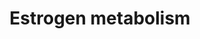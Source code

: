 ---
annotations:
- type: Pathway Ontology
  value: steroid metabolic pathway
authors:
- MaintBot
- Khanspers
- Mkutmon
- Susan
description: ''
last-edited: 2019-09-17
organisms:
- Mus musculus
redirect_from:
- /index.php/Pathway:WP1264
- /instance/WP1264
schema-jsonld:
- '@context': https://schema.org/
  '@id': https://wikipathways.github.io/pathways/WP1264.html
  '@type': Dataset
  creator:
    '@type': Organization
    name: WikiPathways
  description: ''
  keywords:
  - 4-Methoxyestrone
  - Cyp1b1
  - Superoxide
  - Gsta1
  - Sult1a1
  - Estrone sulfate
  - 2-hydroxy-estradiol-sulfate
  - 2-hydroxyestradiol-3-glucuronide
  - 4-hydroxyestradiol
  - ARSC
  - Estrone-3,4-quinone
  - Cyp1a1
  - 2-Hydroxyestrone
  - 2-Methoxyestrone 3-glucuronide
  - Estrone-2,3-quinone
  - 4-hydroxyestrone-3-glucuronide
  - Ugt1a10
  - 2-Methoxyestradiol-3-glucuronide
  - ARSE
  - 4-hydroxy-estradiol-sulfate
  - Ugt1a1
  - 2-Hydroxyestrone-3-glucuronide
  - 4-Methoxyestrone-3-glucuronide
  - Gstm1
  - Estrone-3-glucuronide
  - Estradiol
  - UGT2B7
  - 4-Methoxyestradiol-3-glucuronide
  - Estradiol-3,4-quinone
  - 2-Methoxyestrone
  - Ugt1a9
  - 16a-Hydroxyestrone
  - Estradiol-3,4-semiquinone
  - Estradiol sulfate
  - Estrone-3,4-semiquinone
  - Estrone-2,3-semiquinone
  - 4-Methoxyestradiol
  - CYP3A4
  - ARSD
  - Estrone
  - Estradiol-2,3-quinone
  - 2-Methoxyestradiol
  - Estradiol-17-glucuronide
  - Sult1e1
  - Cyp1a2
  - Comt1
  - 4-hydroxy-estradiol-4-glucuronide
  - 4-hydroxyestrone
  - Ugt1a2
  - 2-hydroxy-estradiol-2-glucuronide
  - Estrone-17-glucuronide
  - Nqo1
  - Estradiol-2,3-semiquinone
  - 2-Hydroxyestradiol
  - Oxygen
  - 4-Hydroxyestradiol-3-glucuronide
  - Estradiol-3-glucuronide
  license: CC0
  name: Estrogen metabolism
seo: CreativeWork
title: Estrogen metabolism
wpid: WP1264
---